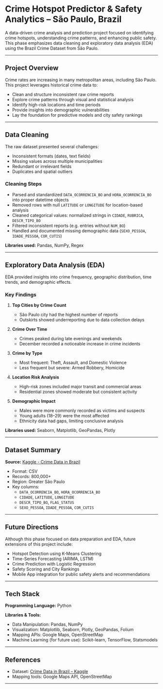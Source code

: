 # Crime Hotspot Predictor & Safety Analytics – São Paulo, Brazil

A data-driven crime analysis and prediction project focused on identifying crime hotspots, understanding crime patterns, and enhancing public safety. This phase emphasizes data cleaning and exploratory data analysis (EDA) using the Brazil Crime Dataset from São Paulo.

---

## Project Overview

Crime rates are increasing in many metropolitan areas, including São Paulo. This project leverages historical crime data to:

- Clean and structure inconsistent raw crime reports
- Explore crime patterns through visual and statistical analysis
- Identify high-risk locations and time periods
- Provide insights into demographic vulnerabilities
- Lay the foundation for predictive models and city safety rankings

---

## Data Cleaning

The raw dataset presented several challenges:

- Inconsistent formats (dates, text fields)
- Missing values across multiple municipalities
- Redundant or irrelevant fields
- Duplicates and spatial outliers

### Cleaning Steps

- Parsed and standardized `DATA_OCORRENCIA_BO` and `HORA_OCORRENCIA_BO` into proper datetime objects
- Removed rows with null `LATITUDE` or `LONGITUDE` for location-based analysis
- Cleaned categorical values: normalized strings in `CIDADE`, `RUBRICA`, `DESCR_TIPO_BO`
- Filtered inconsistent reports (e.g. entries without `NUM_BO`)
- Handled and documented missing demographic data (`SEXO_PESSOA`, `IDADE_PESSOA`, `COR_CUTIS`)

**Libraries used:** Pandas, NumPy, Regex

---

## Exploratory Data Analysis (EDA)

EDA provided insights into crime frequency, geographic distribution, time trends, and demographic effects.

### Key Findings

1. **Top Cities by Crime Count**
   - São Paulo city had the highest number of reports
   - Outskirts showed underreporting due to data collection delays

2. **Crime Over Time**
   - Crimes peaked during late evenings and weekends
   - December recorded a noticeable increase in crime incidents

3. **Crime by Type**
   - Most frequent: Theft, Assault, and Domestic Violence
   - Less frequent but severe: Armed Robbery, Homicide

4. **Location Risk Analysis**
   - High-risk zones included major transit and commercial areas
   - Residential zones showed moderate but consistent activity

5. **Demographic Impact**
   - Males were more commonly recorded as victims and suspects
   - Young adults (18–29) were the most affected
   - Ethnicity data had gaps, limiting conclusive analysis

**Libraries used:** Seaborn, Matplotlib, GeoPandas, Plotly

---

## Dataset Summary

**Source:** [Kaggle - Crime Data in Brazil](https://www.kaggle.com/datasets/inquisitivecrow/crime-data-in-brazil)

- Format: CSV
- Records: 800,000+
- Region: Greater São Paulo
- Key columns:
  - `DATA_OCORRENCIA_BO`, `HORA_OCORRENCIA_BO`
  - `CIDADE`, `LATITUDE`, `LONGITUDE`
  - `DESCR_TIPO_BO`, `FLAG_STATUS`
  - `SEXO_PESSOA`, `IDADE_PESSOA`, `COR_CUTIS`

---

## Future Directions

Although this phase focused on data preparation and EDA, future extensions of this project include:

- Hotspot Detection using K-Means Clustering
- Time-Series Forecasting (ARIMA, LSTM)
- Crime Prediction with Logistic Regression
- Safety Scoring and City Rankings
- Mobile App integration for public safety alerts and recommendations

---

## Tech Stack

**Programming Language:** Python

**Libraries & Tools:**
- Data Manipulation: Pandas, NumPy
- Visualization: Matplotlib, Seaborn, Plotly, GeoPandas, Folium
- Mapping APIs: Google Maps, OpenStreetMap
- Machine Learning (for future use): Scikit-learn, TensorFlow, Statsmodels

---

## References

- Dataset: [Crime Data in Brazil – Kaggle](https://www.kaggle.com/datasets/inquisitivecrow/crime-data-in-brazil)
- Mapping tools: Google Maps API, OpenStreetMap

---
